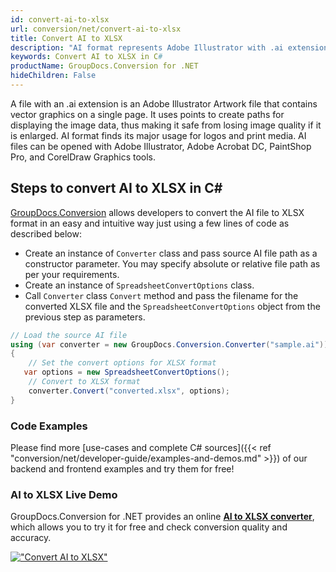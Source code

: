 ```yaml
---
id: convert-ai-to-xlsx
url: conversion/net/convert-ai-to-xlsx
title: Convert AI to XLSX
description: "AI format represents Adobe Illustrator with .ai extension. Learn how to convert AI to XLSX file programmatically in C# language using GroupDocs.Conversion for .NET library."
keywords: Convert AI to XLSX in C#
productName: GroupDocs.Conversion for .NET
hideChildren: False
---
```


A file with an .ai extension is an Adobe Illustrator Artwork file that contains vector graphics on a single page. It uses points to create paths for displaying the image data, thus making it safe from losing image quality if it is enlarged. AI format finds its major usage for logos and print media. AI files can be opened with Adobe Illustrator, Adobe Acrobat DC, PaintShop Pro, and CorelDraw Graphics tools.

## Steps to convert AI to XLSX in C#

[GroupDocs.Conversion](https://products.groupdocs.com/conversion/net) allows developers to convert the AI file to XLSX format in an easy and intuitive way just using a few lines of code as described below:

* Create an instance of `Converter` class and pass source AI file path as a constructor parameter. You may specify absolute or relative file path as per your requirements. 
* Create an instance of `SpreadsheetConvertOptions` class.
* Call `Converter` class `Convert` method and pass the filename for the converted XLSX file and the `SpreadsheetConvertOptions` object from the previous step as parameters.

```csharp
// Load the source AI file
using (var converter = new GroupDocs.Conversion.Converter("sample.ai"))
{
    // Set the convert options for XLSX format
   var options = new SpreadsheetConvertOptions();
    // Convert to XLSX format
    converter.Convert("converted.xlsx", options);
}
```

### Code Examples

Please find more [use-cases and complete C# sources]({{< ref "conversion/net/developer-guide/examples-and-demos.md" >}}) of our backend and frontend examples and try them for free!

### AI to XLSX Live Demo

GroupDocs.Conversion for .NET provides an online [**AI to XLSX converter**](https://products.groupdocs.app/conversion/ai-to-xlsx), which allows you to try it for free and check conversion quality and accuracy.

[!["Convert AI to XLSX"](conversion/net/images/convert-to-xlsx/convert-ai-to-xlsx.png)](https://products.groupdocs.app/conversion/ai-to-xlsx)